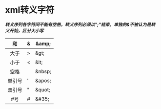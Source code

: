 # xml转义字符

***转义序列各字符间不能有空格，转义序列必须以";"结束，单独的&不被认为是转义开始，区分大小写***

|  和  | &    | \&amp; |
| :--: | ---- | ------ |
| 大于 | >    | \&gt;   |
| 小于 | <    | \&lt; |
| 空格 |  | \&nbsp; |
|单引号|'|\&apos;|
|双引号|"|\&quot;|
|#号|#|\&#35;|







